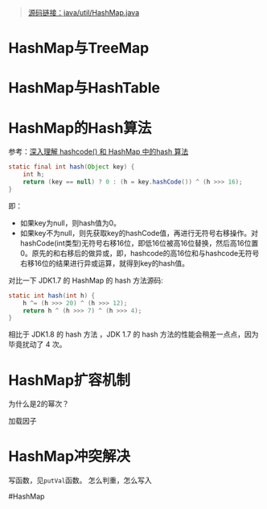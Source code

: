 > [源码链接：java/util/HashMap.java](https://nowjava.com/readcode/jdk8/4726)

# HashMap与TreeMap


# HashMap与HashTable


# HashMap的Hash算法
参考：[深入理解 hashcode() 和 HashMap 中的hash 算法](https://blog.csdn.net/q5706503/article/details/85114159)
```java
static final int hash(Object key) {
    int h;
    return (key == null) ? 0 : (h = key.hashCode()) ^ (h >>> 16);
}
```
即：
- 如果key为null，则hash值为0。
- 如果key不为null，则先获取key的hashCode值，再进行无符号右移操作。对hashCode(int类型)无符号右移16位，即低16位被高16位替换，然后高16位置0。原先的和右移后的做异或，即，hashcode的高16位和与hashcode无符号右移16位的结果进行异或运算，就得到key的hash值。

对比一下 JDK1.7 的 HashMap 的 hash 方法源码:
```java
static int hash(int h) {
    h ^= (h >>> 20) ^ (h >>> 12);
    return h ^ (h >>> 7) ^ (h >>> 4);
}
```
相比于 JDK1.8 的 hash 方法 ，JDK 1.7 的 hash 方法的性能会稍差一点点，因为毕竟扰动了 4 次。


# HashMap扩容机制
为什么是2的幂次？

加载因子

# HashMap冲突解决
写函数，见`putVal`函数。
怎么判重，怎么写入








#HashMap